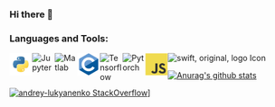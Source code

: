 
### Hi there 👋

### Languages and Tools:

<img align="left" alt="Python" width="40px" src="https://raw.githubusercontent.com/github/explore/80688e429a7d4ef2fca1e82350fe8e3517d3494d/topics/python/python.png"/>

<img align="left" alt="Jupyter" width="40px" src="https://upload.wikimedia.org/wikipedia/commons/thumb/3/38/Jupyter_logo.svg/883px-Jupyter_logo.svg.png"/>
<img align="left" alt="Matlab" width="40px" src="https://upload.wikimedia.org/wikipedia/commons/thumb/2/21/Matlab_Logo.png/667px-Matlab_Logo.png"/>
<img align="left" alt="C++" width="40px" src="https://github.com/devicons/devicon/blob/master/icons/c/c-original.svg"/>

<img align="left" alt="Tensorflow" width="40px" src="https://upload.wikimedia.org/wikipedia/commons/thumb/2/2d/Tensorflow_logo.svg/1200px-Tensorflow_logo.svg.png"/>
<img align="left" alt="Pytorch" width="40px" src="https://pytorch.org/assets/images/pytorch-logo.png"/>

<img align="left" alt="JavaScript" width="40px" src="https://github.com/devicons/devicon/blob/master/icons/javascript/javascript-original.svg"/>

<img id="image" data-size="512" class="img-responsive"  width="40px" src="https://cdn.icon-icons.com/icons2/2415/PNG/512/swift_original_logo_icon_146332.png" title="Swift, original, logo Icon Free" alt="swift, original, logo Icon">


<br>

[![Anurag's github stats](https://github-readme-stats.vercel.app/api?username=feneskara)](https://github.com/anuraghazra/github-readme-stats)

[![andrey-lukyanenko StackOverflow](https://github-readme-stackoverflow.vercel.app/?userID=10996331)](https://stackoverflow.com/users/10996331/furkan-enes-kara)]





